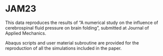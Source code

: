 # JAM23
This data reproduces the results of “A numerical study on the influence of cerebrospinal fluid pressure on brain folding”, submitted 
at Journal of Applied Mechanics.

Abaqus scripts and user material subroutine are provided for the reproduction of all the simulations included in the paper.

